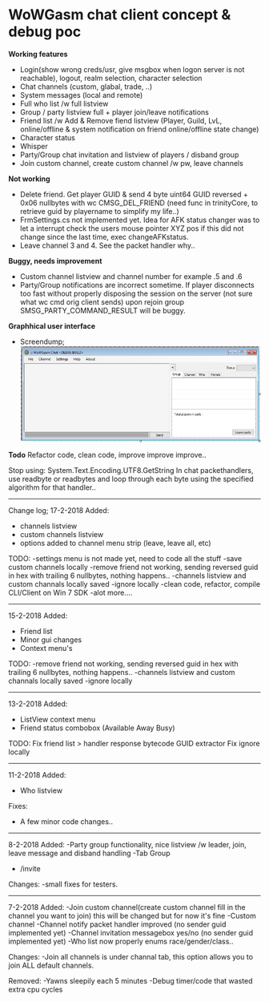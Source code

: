 # WoWGasm chat client concept & debug poc

**Working features**
- Login(show wrong creds/usr, give msgbox when logon server is not reachable), logout, realm selection, character selection
- Chat channels (custom, glabal, trade, ..)
- System messages (local and remote)
- Full who list /w full listview
- Group / party listview full + player join/leave notifications
- Friend list /w Add & Remove fiend listview (Player, Guild, LvL, online/offline & system notification on friend online/offline state change)
- Character status
- Whisper
- Party/Group chat invitation and listview of players / disband group
- Join custom channel, create custom channel /w pw, leave channels

**Not working**
- Delete friend. Get player GUID & send 4 byte uint64 GUID reversed + 0x06 nullbytes with wc CMSG_DEL_FRIEND (need func in trinityCore, to retrieve guid by playername to simplify my life..)
- FrmSettings.cs not implemented yet. Idea for AFK status changer was to let a interrupt check the users mouse pointer XYZ pos if this did not change since the last time, exec changeAFKstatus.
- Leave channel 3 and 4. See the packet handler why..

**Buggy, needs improvement**
- Custom channel listview and channel number for example .5 and .6
- Party/Group notifications are incorrect sometime. If player disconnects too fast without properly disposing the session on the server (not sure what wc cmd orig client sends) upon rejoin group SMSG_PARTY_COMMAND_RESULT will be buggy.

**Graphhical user interface**
- Screendump;
![screendump gui](screendump.png)

**Todo**
Refactor code, clean code, improve improve improve..

Stop using: System.Text.Encoding.UTF8.GetString
In chat packethandlers, use readbyte or readbytes and loop through each byte using the specified algorithm for that handler..

---------------------------------------------------------------------
Change log;
17-2-2018
Added:
- channels listview
- custom channels listview
- options added to channel menu strip (leave, leave all, etc) 

TODO:
-settings menu is not made yet, need to code all the stuff
-save custom channels locally
-remove friend not working, sending reversed guid in hex with trailing 6 nullbytes, nothing happens..
-channels listview and custom channals locally saved
-ignore locally
-clean code, refactor, compile CLI/Client on Win 7 SDK
-alot more....
 
---------------------------------------------------------------------
15-2-2018
Added:
- Friend list
- Minor gui changes
- Context menu's

TODO:
-remove friend not working, sending reversed guid in hex with trailing 6 nullbytes, nothing happens..
-channels listview and custom channals locally saved
-ignore locally 

---------------------------------------------------------------------
13-2-2018
Added:
- ListView context menu
- Friend status combobox (Available Away Busy)

TODO:
Fix friend list > handler response bytecode GUID extractor
Fix ignore locally

---------------------------------------------------------------------
11-2-2018
Added:
- Who listview

Fixes:
- A few minor code changes..

---------------------------------------------------------------------
8-2-2018
Added:
-Party group functionality, nice listview /w leader, join, leave message and disband handling
-Tab Group
- /invite <player>

Changes:
-small fixes for testers.

---------------------------------------------------------------------
7-2-2018
Added:
-Join custom channel(create custom channel fill in the channel you want to join) this will be changed but for now it's fine
-Custom channel
-Channel notify packet handler improved (no sender guid implemented yet)
-Channel invitation messagebox yes/no (no sender guid implemented yet)
-Who list now properly enums race/gender/class..

Changes:
-Join all channels is under channal tab, this option allows you to join ALL default channels.


Removed:
-Yawns sleepily each 5 minutes
-Debug timer/code that wasted extra cpu cycles
